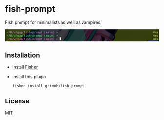 # fish-prompt

Fish prompt for minimalists as well as vampires.

![](images/prompt.png)

## Installation

* install [Fisher](https://github.com/jorgebucaran/fisher)
* install this plugin

    ```sh
    fisher install grimoh/fish-prompt
    ```

## License

[MIT](LICENSE)
